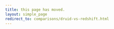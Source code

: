 ```yaml
---
title: this page has moved.
layout: simple_page
redirect_to: comparisons/druid-vs-redshift.html
---
```

